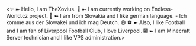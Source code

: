 <✨ ➼ Hello, I am TheXovius.
🎉 ➼ I am currently working on Endless-World.cz project.
🏅 ➼ I am from Slovakia and I like german language.
     - Ich komme aus der Slowakei und ich mag Deutch. 😄
⚽ ➼ Also, I like Football and I am fan of Liverpool Football Club, I love Liverpool.
🎆 ➼ I am Minecraft Server technician and I like VPS administration.>
